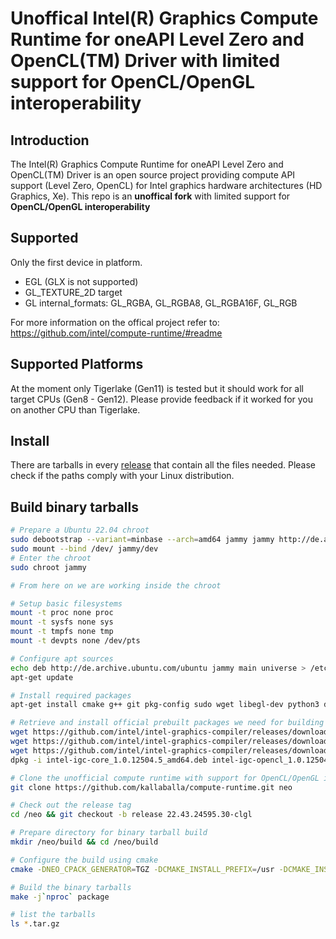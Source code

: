 <!---

Copyright (C) 2018-2021 Intel Corporation

SPDX-License-Identifier: MIT

-->

# Unoffical Intel(R) Graphics Compute Runtime for oneAPI Level Zero and OpenCL(TM) Driver with limited support for OpenCL/OpenGL interoperability

## Introduction

The Intel(R) Graphics Compute Runtime for oneAPI Level Zero and OpenCL(TM) Driver
is an open source project providing compute API support (Level Zero, OpenCL)
for Intel graphics hardware architectures (HD Graphics, Xe). This repo is an **unoffical fork** with limited support for **OpenCL/OpenGL interoperability**

## Supported

Only the first device in platform.
* EGL (GLX is not supported)
* GL_TEXTURE_2D target
* GL internal_formats: GL_RGBA, GL_RGBA8, GL_RGBA16F, GL_RGB

For more information on the offical project refer to: https://github.com/intel/compute-runtime/#readme

## Supported Platforms

At the moment only Tigerlake (Gen11) is tested but it should work for all target CPUs (Gen8 - Gen12). Please provide feedback if it worked for you on another CPU than Tigerlake.

## Install
There are tarballs in every [release](https://github.com/kallaballa/compute-runtime/releases/) that contain all the files needed. Please check if the paths comply with your Linux distribution.

## Build binary tarballs

```bash
# Prepare a Ubuntu 22.04 chroot
sudo debootstrap --variant=minbase --arch=amd64 jammy jammy http://de.archive.ubuntu.com/ubuntu
sudo mount --bind /dev/ jammy/dev
# Enter the chroot
sudo chroot jammy

# From here on we are working inside the chroot

# Setup basic filesystems
mount -t proc none proc
mount -t sysfs none sys
mount -t tmpfs none tmp
mount -t devpts none /dev/pts

# Configure apt sources
echo deb http://de.archive.ubuntu.com/ubuntu jammy main universe > /etc/apt/sources.list
apt-get update

# Install required packages
apt-get install cmake g++ git pkg-config sudo wget libegl-dev python3 devscripts libigdgmm-dev debhelper ninja-build libva-dev

# Retrieve and install official prebuilt packages we need for building
wget https://github.com/intel/intel-graphics-compiler/releases/download/igc-1.0.12504.5/intel-igc-core_1.0.12504.5_amd64.deb
wget https://github.com/intel/intel-graphics-compiler/releases/download/igc-1.0.12504.5/intel-igc-opencl_1.0.12504.5_amd64.deb
wget https://github.com/intel/intel-graphics-compiler/releases/download/igc-1.0.12504.5/intel-igc-opencl-devel_1.0.12504.5_amd64.deb
dpkg -i intel-igc-core_1.0.12504.5_amd64.deb intel-igc-opencl_1.0.12504.5_amd64.deb intel-igc-opencl-devel_1.0.12504.5_amd64.deb

# Clone the unofficial compute runtime with support for OpenCL/OpenGL interop
git clone https://github.com/kallaballa/compute-runtime.git neo

# Check out the release tag
cd /neo && git checkout -b release 22.43.24595.30-clgl

# Prepare directory for binary tarball build
mkdir /neo/build && cd /neo/build

# Configure the build using cmake
cmake -DNEO_CPACK_GENERATOR=TGZ -DCMAKE_INSTALL_PREFIX=/usr -DCMAKE_INSTALL_SYSCONFDIR=/etc -DCMAKE_INSTALL_LOCALSTATEDIR=/var -DCMAKE_EXPORT_NO_PACKAGE_REGISTRY=ON -DCMAKE_FIND_USE_PACKAGE_REGISTRY=OFF -DCMAKE_FIND_PACKAGE_NO_PACKAGE_REGISTRY=ON -DCMAKE_INSTALL_RUNSTATEDIR=/run -DCMAKE_VERBOSE_MAKEFILE=ON -DCMAKE_INSTALL_LIBDIR=lib64 -DCMAKE_BUILD_TYPE=Release -DNEO_OCL_VERSION_MAJOR=22 -DNEO_OCL_VERSION_MINOR=43 -DNEO_VERSION_BUILD=24595.30 -DDO_NOT_RUN_AUB_TESTS=FALSE -DNEO_SKIP_UNIT_TESTS=1 -DNEO_ENABLE_i915_PRELIM_DETECTION=TRUE -DNEO_DISABLE_BUILTINS_COMPILATION=FALSE -DRELEASE_WITH_REGKEYS=FALSE -DIGDRCL_FORCE_USE_LIBVA=FALSE -DNEO_SKIP_OCL_UNIT_TESTS=1 -DDISABLE_WDDM_LINUX=1 -DBUILD_WITH_L0=1 -DNEO_DISABLE_LD_GOLD=1 -Wno-dev -DCOMPILE_BUILT_INS=OFF ..

# Build the binary tarballs
make -j`nproc` package

# list the tarballs
ls *.tar.gz
```
